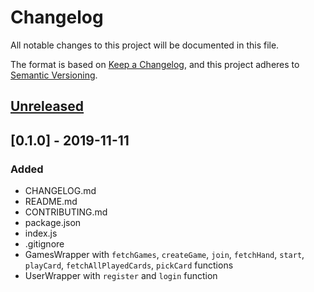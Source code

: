 # Changelog
All notable changes to this project will be documented in this file.

The format is based on [Keep a Changelog](https://keepachangelog.com/en/1.0.0/),
and this project adheres to [Semantic Versioning](https://semver.org/spec/v2.0.0.html).

## [Unreleased]

## [0.1.0] - 2019-11-11
### Added
- CHANGELOG.md
- README.md
- CONTRIBUTING.md
- package.json
- index.js
- .gitignore
- GamesWrapper with `fetchGames`, `createGame`, `join`, `fetchHand`, `start`, `playCard`, `fetchAllPlayedCards`, `pickCard` functions
- UserWrapper with `register` and `login` function

[Unreleased]: https://github.com/CardJizzerApp/CardJizzerWrapper/compare/v1.0.0...HEAD
